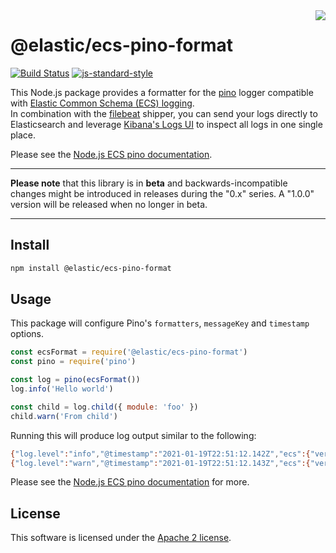 <img align="right" width="auto" height="auto" src="https://www.elastic.co/static-res/images/elastic-logo-200.png">

# @elastic/ecs-pino-format

[![Build Status](https://apm-ci.elastic.co/buildStatus/icon?job=apm-agent-nodejs%2Fecs-logging-nodejs-mbp%2Fmaster)](https://apm-ci.elastic.co/job/apm-agent-nodejs/job/ecs-logging-nodejs-mbp/job/master/)  [![js-standard-style](https://img.shields.io/badge/code%20style-standard-brightgreen.svg?style=flat)](http://standardjs.com/)

This Node.js package provides a formatter for the [pino](https://www.npmjs.com/package/pino)
logger compatible with [Elastic Common Schema (ECS) logging](https://www.elastic.co/guide/en/ecs/current/index.html).<br/>
In combination with the [filebeat](https://www.elastic.co/products/beats/filebeat)
shipper, you can send your logs directly to Elasticsearch and leverage
[Kibana's Logs UI](https://www.elastic.co/guide/en/infrastructure/guide/current/logs-ui-overview.html)
to inspect all logs in one single place.

Please see the [Node.js ECS pino documentation](https://www.elastic.co/guide/en/ecs-logging/nodejs/current/pino.html).

---

**Please note** that this library is in **beta** and backwards-incompatible
changes might be introduced in releases during the "0.x" series.
A "1.0.0" version will be released when no longer in beta.

---

## Install

```sh
npm install @elastic/ecs-pino-format
```

## Usage

This package will configure Pino's `formatters`, `messageKey` and `timestamp` options.

```js
const ecsFormat = require('@elastic/ecs-pino-format')
const pino = require('pino')

const log = pino(ecsFormat())
log.info('Hello world')

const child = log.child({ module: 'foo' })
child.warn('From child')
```

Running this will produce log output similar to the following:

```sh
{"log.level":"info","@timestamp":"2021-01-19T22:51:12.142Z","ecs":{"version":"1.5.0"},"process":{"pid":82240},"host":{"hostname":"pink.local"},"message":"Hello world"}
{"log.level":"warn","@timestamp":"2021-01-19T22:51:12.143Z","ecs":{"version":"1.5.0"},"process":{"pid":82240},"host":{"hostname":"pink.local"},"module":"foo","message":"From child"}
```

Please see the [Node.js ECS pino documentation](https://www.elastic.co/guide/en/ecs-logging/nodejs/current/pino.html) for more.

## License

This software is licensed under the [Apache 2 license](./LICENSE).
